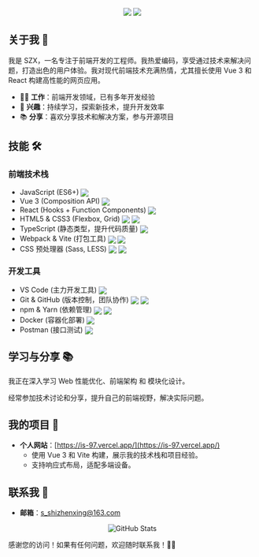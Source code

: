 <p align="center">
  <img src="https://img.shields.io/badge/Job-Frontend%20Engineer-blue?style=flat&logo=frontend" />
  <img src="https://img.shields.io/badge/Website-https://is--97.vercel.app/-brightgreen?style=flat&logo=vercel" />
</p>

## 关于我 👋

我是 SZX，一名专注于前端开发的工程师。我热爱编码，享受通过技术来解决问题，打造出色的用户体验。我对现代前端技术充满热情，尤其擅长使用 Vue 3 和 React 构建高性能的网页应用。

- 👨‍💻 **工作**：前端开发领域，已有多年开发经验
- 🚀 **兴趣**：持续学习，探索新技术，提升开发效率
- 📚 **分享**：喜欢分享技术和解决方案，参与开源项目

## 技能 🛠️

### 前端技术栈

- JavaScript (ES6+) <img src="https://img.shields.io/badge/JavaScript-F7DF1E?style=flat&logo=javascript&logoColor=black" style="vertical-align: middle;" />
- Vue 3 (Composition API) <img src="https://img.shields.io/badge/Vue.js-4FC08D?style=flat&logo=vue.js&logoColor=white" style="vertical-align: middle;" />
- React (Hooks + Function Components) <img src="https://img.shields.io/badge/React-61DAFB?style=flat&logo=react&logoColor=black" style="vertical-align: middle;" />
- HTML5 & CSS3 (Flexbox, Grid) <img src="https://img.shields.io/badge/HTML5-E34F26?style=flat&logo=html5&logoColor=white" style="vertical-align: middle;" /> <img src="https://img.shields.io/badge/CSS3-1572B6?style=flat&logo=css3&logoColor=white" style="vertical-align: middle;" />
- TypeScript (静态类型，提升代码质量) <img src="https://img.shields.io/badge/TypeScript-3178C6?style=flat&logo=typescript&logoColor=white" style="vertical-align: middle;" />
- Webpack & Vite (打包工具) <img src="https://img.shields.io/badge/Webpack-8DD6F9?style=flat&logo=webpack&logoColor=black" style="vertical-align: middle;" /> <img src="https://img.shields.io/badge/Vite-646CFF?style=flat&logo=vite&logoColor=white" style="vertical-align: middle;" />
- CSS 预处理器 (Sass, LESS) <img src="https://img.shields.io/badge/Sass-CC6699?style=flat&logo=sass&logoColor=white" style="vertical-align: middle;" /> <img src="https://img.shields.io/badge/LESS-1D365D?style=flat&logo=less&logoColor=white" style="vertical-align: middle;" />

### 开发工具

- VS Code (主力开发工具) <img src="https://img.shields.io/badge/VS%20Code-007ACC?style=flat&logo=visual-studio-code&logoColor=white" style="vertical-align: middle;" />
- Git & GitHub (版本控制，团队协作) <img src="https://img.shields.io/badge/Git-F05032?style=flat&logo=git&logoColor=white" style="vertical-align: middle;" /> <img src="https://img.shields.io/badge/GitHub-181717?style=flat&logo=github&logoColor=white" style="vertical-align: middle;" />
- npm & Yarn (依赖管理) <img src="https://img.shields.io/badge/npm-CB3837?style=flat&logo=npm&logoColor=white" style="vertical-align: middle;" /> <img src="https://img.shields.io/badge/Yarn-2C8EBB?style=flat&logo=yarn&logoColor=white" style="vertical-align: middle;" />
- Docker (容器化部署) <img src="https://img.shields.io/badge/Docker-2496ED?style=flat&logo=docker&logoColor=white" style="vertical-align: middle;" />
- Postman (接口测试) <img src="https://img.shields.io/badge/Postman-FF6C37?style=flat&logo=postman&logoColor=white" style="vertical-align: middle;" />

## 学习与分享 📚

我正在深入学习 Web 性能优化、前端架构 和 模块化设计。

经常参加技术讨论和分享，提升自己的前端视野，解决实际问题。

## 我的项目 📂

- **个人网站**：[https://is-97.vercel.app/](https://is-97.vercel.app/)
  - 使用 Vue 3 和 Vite 构建，展示我的技术栈和项目经验。
  - 支持响应式布局，适配多端设备。

## 联系我 📧

- **邮箱**：s_shizhenxing@163.com

<p align="center">
  <img src="https://github-readme-stats.vercel.app/api?username=yourusername&show_icons=true&theme=radical" alt="GitHub Stats" />
</p>

感谢您的访问！如果有任何问题，欢迎随时联系我！👨‍💻

